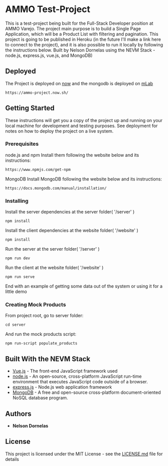 # AMMO Test-Project

This is a test-project being built for the Full-Stack Developer position at AMMO Varejo.
The project main purpose is to build a Single Page Application, which will be a Product List with filtering and pagination. 
This project is going to be published in Heroku (in the future I'll make a link here to connect to the project), and it is also possible to run it locally by following the instructions below.
Built by Nelson Dornelas using the NEVM Stack - node.js, express.js, vue.js, and MongoDB)

## Deployed

The Project is deployed on [now](https://zeit.co/now) and the mongodb is deployed on [mLab](https://mlab.com)

```
https://ammo-project.now.sh/
```

## Getting Started

These instructions will get you a copy of the project up and running on your local machine for development and testing purposes. See deployment for notes on how to deploy the project on a live system.

### Prerequisites

node.js and npm
Install them following the website below and its instructions:
```
https://www.npmjs.com/get-npm
```

MongoDB
Install MongoDB following the website below and its instructions:
```
https://docs.mongodb.com/manual/installation/
```
### Installing

Install the server dependencies at the server folder( '/server' )

```
npm install
```

Install the client dependencies at the website folder( '/website' )

```
npm install
```

Run the server at the server folder( '/server' )

```
npm run dev
```

Run the client at the website folder( '/website' )

```
npm run serve
```

End with an example of getting some data out of the system or using it for a little demo

### Creating Mock Products

From project root, go to server folder:

```
cd server
```

And run the mock products script: 

```
npm run-script populate_products
```

## Built With the NEVM Stack

* [Vue.js](https://vuejs.org) - The front-end JavaScript framework used
* [node.js](https://nodejs.org/) - An open-source, cross-platform JavaScript run-time environment that executes JavaScript code outside of a browser.
* [express.js](https://expressjs.com/) - Node.js web application framework
* [MongoDB](https://www.mongodb.com/) - A free and open-source cross-platform document-oriented NoSQL database program.

## Authors

* **Nelson Dornelas**

## License

This project is licensed under the MIT License - see the [LICENSE.md](LICENSE.md) file for details
